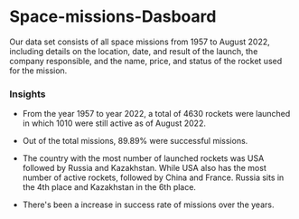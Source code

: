 # Space-missions-Dasboard
Our data set consists of all space missions from 1957 to August 2022, including details on the location, date, and result of the launch, the company responsible, and the name, price, and status of the rocket used for the mission.
### Insights ###
* From the year 1957 to year 2022, a total of 4630 rockets were launched in which 1010 were still active as of August 2022.

* Out of the total missions, 89.89% were successful missions.

* The country with the most number of launched rockets was USA followed by Russia and Kazakhstan. While USA also has the most number of active rockets, followed by China and France. Russia sits in the 4th place and Kazakhstan in the 6th place.

* There's been a increase in success rate of missions over the years.
